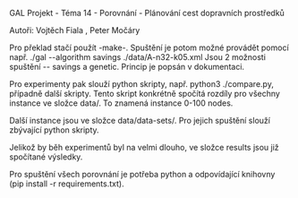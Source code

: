 GAL Projekt - Téma 14 - Porovnání - Plánování cest dopravních prostředků

Autoři: Vojtěch Fiala <xfiala61>, Peter Močáry <xmocar00>

Pro překlad stačí použít -make-.
Spuštění je potom možné provádět pomocí např. ./gal --algorithm savings ./data/A-n32-k05.xml
Jsou 2 možnosti spuštění -- savings a genetic.
Princip je popsán v dokumentaci.

Pro experimenty pak slouží python skripty, např. python3 ./compare.py, případně další skripty. Tento skript konkrétně spočítá rozdíly pro všechny instance ve složce data/.
To znamená instance 0-100 nodes.

Další instance jsou ve složce data/data-sets/. Pro jejich spuštění slouží zbývající python skripty.

Jelikož by běh experimentů byl na velmi dlouho, ve složce results jsou již spočítané výsledky.

Pro spuštění všech porovnání je potřeba python a odpovídající knihovny (pip install -r requirements.txt).
